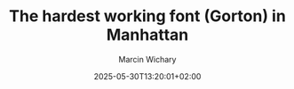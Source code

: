 ---
layout: post
title: "The hardest working font (Gorton) in Manhattan"
link: "https://aresluna.org/the-hardest-working-font-in-manhattan"
author: Marcin Wichary
published_date: 14/02/2025
description: "In 2007, on my first trip to New York City, I grabbed a brand-new DSLR camera and photographed all the fonts I was supposed to love. I admired American Typewriter in all of the I <3 NYC logos, watched Akzidenz Grotesk and Helvetica fighting over the subway signs, and even caught an occasional appearance of the flawlessly-named Gotham, still a year before it skyrocketed in popularity via Barack Obama’s first campaign. But there was one font I didn’t even notice, even though it was everywhere around me. Last year in New York, I walked over 100 miles and took thousands of photos of one and one font only. The font’s name is Gorton."
language: en
categories: "articles"
tags: "font"
og-tags: "font"
date: "2025-05-30T13:20:01+02:00"
permalink: /:categories/:year/:month/:day/:title/
---